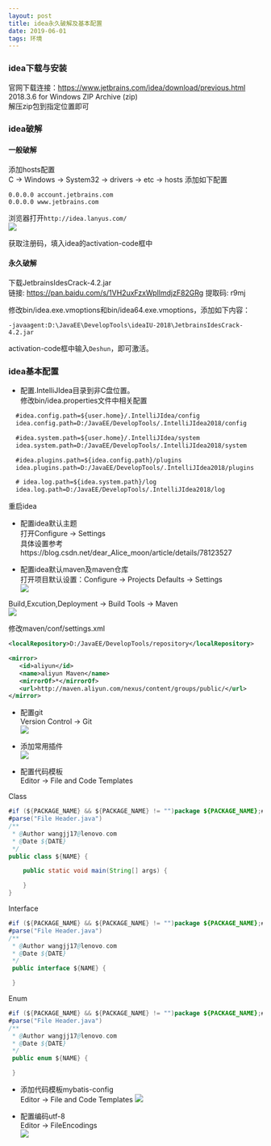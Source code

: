 ```yaml
---
layout: post
title: idea永久破解及基本配置
date: 2019-06-01
tags: 环境
---  
```

### idea下载与安装
官网下载连接：https://www.jetbrains.com/idea/download/previous.html       
2018.3.6 for Windows ZIP Archive (zip)       
解压zip包到指定位置即可      

### idea破解
#### 一般破解
添加hosts配置       
C -> Windows -> System32 -> drivers -> etc -> hosts 添加如下配置
```
0.0.0.0 account.jetbrains.com
0.0.0.0 www.jetbrains.com
```

浏览器打开`http://idea.lanyus.com/`        
![](https://jacky-wangjj.github.io/images/blog/env/idea-lanyus-com.png#pic_center)

获取注册码，填入idea的activation-code框中

#### 永久破解
下载JetbrainsIdesCrack-4.2.jar        
链接: https://pan.baidu.com/s/1VH2uxFzxWpllmdjzF82GRg 提取码: r9mj       

修改bin/idea.exe.vmoptions和bin/idea64.exe.vmoptions，添加如下内容：         
```
-javaagent:D:\JavaEE\DevelopTools\ideaIU-2018\JetbrainsIdesCrack-4.2.jar
```

activation-code框中输入`Deshun`，即可激活。     

### idea基本配置
- 配置.IntelliJIdea目录到非C盘位置。        
修改bin/idea.properties文件中相关配置           
```xml
  #idea.config.path=${user.home}/.IntelliJIdea/config
  idea.config.path=D:/JavaEE/DevelopTools/.IntelliJIdea2018/config

  #idea.system.path=${user.home}/.IntelliJIdea/system
  idea.system.path=D:/JavaEE/DevelopTools/.IntelliJIdea2018/system

  #idea.plugins.path=${idea.config.path}/plugins
  idea.plugins.path=D:/JavaEE/DevelopTools/.IntelliJIdea2018/plugins

  # idea.log.path=${idea.system.path}/log
  idea.log.path=D:/JavaEE/DevelopTools/.IntelliJIdea2018/log
```
重启idea

- 配置idea默认主题        
打开Configure -> Settings       
具体设置参考https://blog.csdn.net/dear_Alice_moon/article/details/78123527       

- 配置idea默认maven及maven仓库           
打开项目默认设置：Configure -> Projects Defaults -> Settings            
![](https://jacky-wangjj.github.io/images/blog/env/idea-default-setting.png#pic_center)

Build,Excution,Deployment -> Build Tools -> Maven         
![](https://jacky-wangjj.github.io/images/blog/env/idea-maven-setting.png#pic_center)

修改maven/conf/settings.xml        
```xml
<localRepository>D:/JavaEE/DevelopTools/repository</localRepository>

<mirror>
   <id>aliyun</id>
   <name>aliyun Maven</name>
   <mirrorOf>*</mirrorOf>
   <url>http://maven.aliyun.com/nexus/content/groups/public/</url>
</mirror>
```

- 配置git          
Version Control -> Git         
![](https://jacky-wangjj.github.io/images/blog/env/idea-git-setting.png#pic_center)

- 添加常用插件          
![](https://jacky-wangjj.github.io/images/blog/env/idea-plugins.png#pic_center)

- 配置代码模板        
Editor -> File and Code Templates        

Class
```java
#if (${PACKAGE_NAME} && ${PACKAGE_NAME} != "")package ${PACKAGE_NAME};#end
#parse("File Header.java")
/**
 * @Author wangjj17@lenovo.com
 * @Date ${DATE}
 */
public class ${NAME} {

    public static void main(String[] args) {

    }
}
```

Interface
```java
#if (${PACKAGE_NAME} && ${PACKAGE_NAME} != "")package ${PACKAGE_NAME};#end
#parse("File Header.java")
/**
 * @Author wangjj17@lenovo.com
 * @Date ${DATE}
 */
 public interface ${NAME} {

 }
```

Enum
```java
#if (${PACKAGE_NAME} && ${PACKAGE_NAME} != "")package ${PACKAGE_NAME};#end
#parse("File Header.java")
/**
 * @Author wangjj17@lenovo.com
 * @Date ${DATE}
 */
 public enum ${NAME} {

 }
```

- 添加代码模板mybatis-config         
Editor -> File and Code Templates
![](https://jacky-wangjj.github.io/images/blog/env/idea-mybatis-config.png#pic_center)

- 配置编码utf-8            
Editor -> FileEncodings      
![](https://jacky-wangjj.github.io/images/blog/env/idea-file-encoding.png#pic_center)
